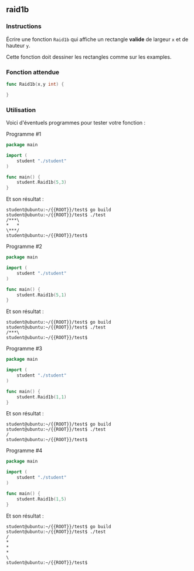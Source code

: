 ## raid1b

### Instructions

Écrire une fonction `Raid1b` qui affiche un rectangle **valide** de largeur `x` et de hauteur `y`.

Cette fonction doit dessiner les rectangles comme sur les examples.

### Fonction attendue

```go
func Raid1b(x,y int) {

}
```

### Utilisation

Voici d'éventuels programmes pour tester votre fonction :

Programme #1

```go
package main

import (
	student "./student"
)

func main() {
	student.Raid1b(5,3)
}
```

Et son résultat :

```console
student@ubuntu:~/{{ROOT}}/test$ go build
student@ubuntu:~/{{ROOT}}/test$ ./test
/***\
*   *
\***/
student@ubuntu:~/{{ROOT}}/test$
```

Programme #2

```go
package main

import (
	student "./student"
)

func main() {
	student.Raid1b(5,1)
}
```

Et son résultat :

```console
student@ubuntu:~/{{ROOT}}/test$ go build
student@ubuntu:~/{{ROOT}}/test$ ./test
/***\
student@ubuntu:~/{{ROOT}}/test$
```

Programme #3

```go
package main

import (
	student "./student"
)

func main() {
	student.Raid1b(1,1)
}
```

Et son résultat :

```console
student@ubuntu:~/{{ROOT}}/test$ go build
student@ubuntu:~/{{ROOT}}/test$ ./test
/
student@ubuntu:~/{{ROOT}}/test$
```

Programme #4

```go
package main

import (
	student "./student"
)

func main() {
	student.Raid1b(1,5)
}
```

Et son résultat :

```console
student@ubuntu:~/{{ROOT}}/test$ go build
student@ubuntu:~/{{ROOT}}/test$ ./test
/
*
*
*
\
student@ubuntu:~/{{ROOT}}/test$
```
